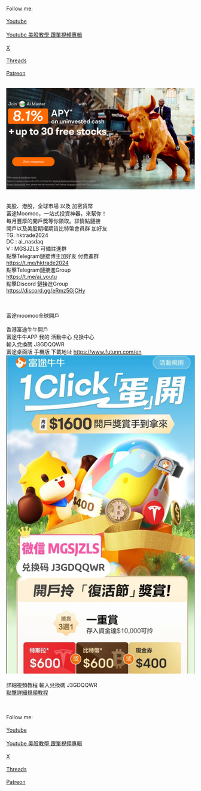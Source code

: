<br>
Follow me:<br>
<br> <a href='https://youtube.com/@ai_nasdaq'> Youtube </a> <br>
<br> <a href='https://www.youtube.com/watch?v=joI6c7cCx_k&list=PL-YrR5UR53BykxWEIURLDvIEERT0upI4-'> Youtube 美股教學 跟單視頻專輯 </a> <br>
<br> <a href='https://x.com/hktrade2022'>X </a> <br>
<br> <a href='https://threads.net/@ai_nasdaq'>Threads </a> <br>
<br> <a href='https://patreon.com/hktrade2022'>Patreon </a> <br> <br>

[<img src="tg1.jpg">](http://j.moomoo.com/00yLZM)
<html>
 <br>
美股、港股，全球市場 以及 加密貨幣 <br>
富途Moomoo，一站式投資神器，來幫你！ <br>
每月豐厚的開戶獎等你領取。詳情點鏈接<br>
開戶以及美股期權期貨比特幣會員群 加好友 <br>
 TG: hktrade2024<br> 
 DC : ai_nasdaq <br> 
 V : MGSJZLS  可備註進群 <br>
點擊Telegram鏈接博主加好友 付費進群<br><a href='https://t.me/hktrade2024'>https://t.me/hktrade2024</a><br>
點擊Telegram鏈接進Group<br><a href='https://t.me/ai_youtu'>https://t.me/ai_youtu</a><br>
點擊Discord 鏈接進Group<br><a href='https://discord.gg/eRmz5GjCHy'>https://discord.gg/eRmz5GjCHy</a><br><br>


<br>富途moomoo全球開戶 <a href='https://j.moomoo.com/00yLZM'> <br></a>
<br>
香港富途牛牛開戶 
<br>
富途牛牛APP 我的 活動中心 兌換中心 <br>
輸入兌換碼 J3GDQQWR<br>
富途桌面版 手機版 下載地址 <a href='https://www.futunn.com/en'>https://www.futunn.com/en</a><br>
<img src="month.jpg">
<br><br>
詳細視頻教程 輸入兌換碼 J3GDQQWR
<br>
<a href='J3GDQQWR.mp4'>點擊詳細視頻教程</a><br><br>

<br>
Follow me:<br>
<br> <a href='https://youtube.com/@ai_nasdaq'> Youtube </a> <br>
<br> <a href='https://www.youtube.com/watch?v=joI6c7cCx_k&list=PL-YrR5UR53BykxWEIURLDvIEERT0upI4-'> Youtube 美股教學 跟單視頻專輯 </a> <br>
<br> <a href='https://x.com/hktrade2022'>X </a> <br>
<br> <a href='https://threads.net/@ai_nasdaq'>Threads </a> <br>
<br> <a href='https://patreon.com/hktrade2022'>Patreon </a> <br>


